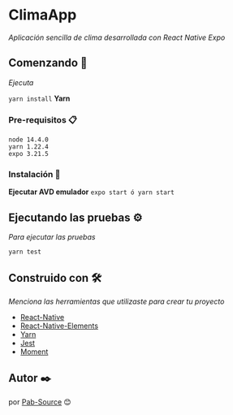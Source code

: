 # ClimaApp

_Aplicación sencilla de clima desarrollada con React Native Expo_

## Comenzando 🚀

_Ejecuta_

`yarn install`
**Yarn**

### Pre-requisitos 📋

```
node 14.4.0
yarn 1.22.4
expo 3.21.5
```

### Instalación 🔧

**Ejecutar AVD emulador**
`expo start ó yarn start`

## Ejecutando las pruebas ⚙️

_Para ejecutar las pruebas_

`yarn test`

## Construido con 🛠️

_Menciona las herramientas que utilizaste para crear tu proyecto_

- [React-Native](https://reactnative.dev/)
- [React-Native-Elements](https://react-native-elements.github.io/react-native-elements/)
- [Yarn](https://yarnpkg.com/)
- [Jest](https://jestjs.io/)
- [Moment](https://momentjs.com/)

## Autor ✒️

por [Pab-Source](https://github.com/Pab-Source) 😊
